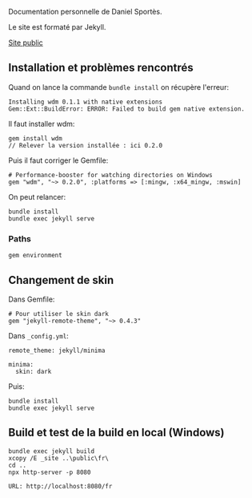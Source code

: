 Documentation personnelle de Daniel Sportès.

Le site est formaté par Jekyll.

[Site public](https://dsportes.github.io/MesDocuments)

## Installation et problèmes rencontrés

Quand on lance la commande `bundle install` on récupère l'erreur:

    Installing wdm 0.1.1 with native extensions
    Gem::Ext::BuildError: ERROR: Failed to build gem native extension.

Il faut installer wdm:

    gem install wdm
    // Relever la version installée : ici 0.2.0

Puis il faut corriger le Gemfile:

    # Performance-booster for watching directories on Windows
    gem "wdm", "~> 0.2.0", :platforms => [:mingw, :x64_mingw, :mswin]

On peut relancer:

    bundle install
    bundle exec jekyll serve

### Paths

    gem environment

## Changement de skin
Dans Gemfile:

    # Pour utiliser le skin dark
    gem "jekyll-remote-theme", "~> 0.4.3"

Dans `_config.yml`:

    remote_theme: jekyll/minima
    
    minima:
      skin: dark

Puis:

    bundle install
    bundle exec jekyll serve

## Build et test de la build en local (Windows)

    bundle exec jekyll build
    xcopy /E _site ..\public\fr\
    cd ..
    npx http-server -p 8080

    URL: http://localhost:8080/fr

